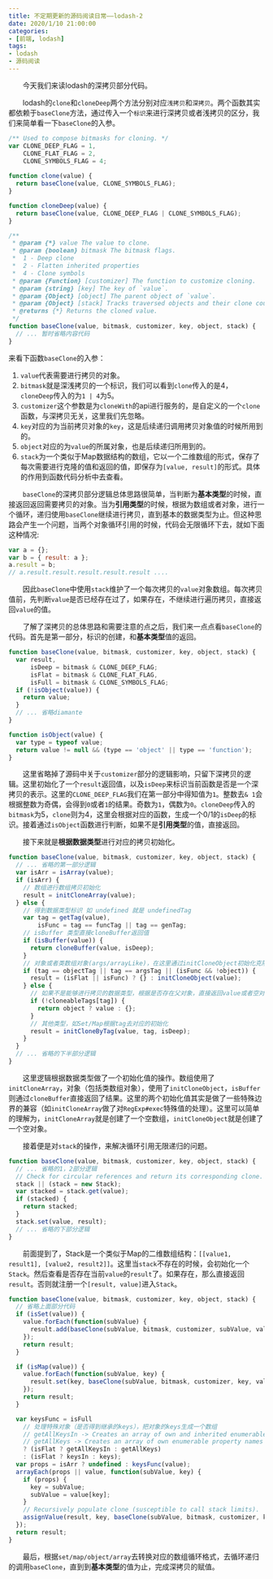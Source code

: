 ```yaml
---
title: 不定期更新的源码阅读日常——lodash-2
date: 2020/1/10 21:00:00
categories:
- [前端, lodash]
tags:
- lodash
- 源码阅读
---
```

&emsp;&emsp;今天我们来读lodash的深拷贝部分代码。
<!--more-->
&emsp;&emsp;lodash的`clone`和`cloneDeep`两个方法分别对应`浅拷贝`和`深拷贝`。两个函数其实都依赖于`baseClone`方法，通过传入一个`标识`来进行深拷贝或者浅拷贝的区分，我们来简单看一下`baseClone`的入参。

```javascript
/** Used to compose bitmasks for cloning. */
var CLONE_DEEP_FLAG = 1,
    CLONE_FLAT_FLAG = 2,
    CLONE_SYMBOLS_FLAG = 4;
  
function clone(value) {
  return baseClone(value, CLONE_SYMBOLS_FLAG);
}

function cloneDeep(value) {
  return baseClone(value, CLONE_DEEP_FLAG | CLONE_SYMBOLS_FLAG);
}

/**
 * @param {*} value The value to clone.
 * @param {boolean} bitmask The bitmask flags.
 *  1 - Deep clone
 *  2 - Flatten inherited properties
 *  4 - Clone symbols
 * @param {Function} [customizer] The function to customize cloning.
 * @param {string} [key] The key of `value`.
 * @param {Object} [object] The parent object of `value`.
 * @param {Object} [stack] Tracks traversed objects and their clone counterparts.
 * @returns {*} Returns the cloned value.
 */
function baseClone(value, bitmask, customizer, key, object, stack) {
  // ... 暂时省略内容代码
}
```
来看下函数`baseClone`的入参：
1. `value`代表需要进行拷贝的对象。
2. `bitmask`就是深浅拷贝的一个标识，我们可以看到`clone`传入的是4，`cloneDeep`传入的为`1 | 4`为5。
3. `customizer`这个参数是为`cloneWith`的api进行服务的，是自定义的一个`clone`函数，与深拷贝无关，这里我们先忽略。
4. `key`对应的为当前拷贝对象的`key`，这是后续递归调用拷贝对象值的时候所用到的。
5. `object`对应的为`value`的所属对象，也是后续递归所用到的。
6. `stack`为一个类似于Map数据结构的数组，它以一个二维数组的形式，保存了每次需要进行克隆的值和返回的值，即保存为`[value, result]`的形式。具体的作用到函数代码分析中去查看。

&emsp;&emsp;`baseClone`的深拷贝部分逻辑总体思路很简单，当判断为**基本类型**的时候，直接返回返回需要拷贝的对象。当为**引用类型**的时候，根据为数组或者对象，进行一个循环，递归使用`baseClone`继续进行拷贝，直到基本的数据类型为止。但这种思路会产生一个问题，当两个对象循环引用的时候，代码会无限循环下去，就如下面这种情况:
```javascript
var a = {};
var b = { result: a };
a.result = b;
// a.result.result.result.result.result ....
```
&emsp;&emsp;因此`baseClone`中使用`stack`维护了一个每次拷贝的`value`对象数组。每次拷贝值前，先判断`value`是否已经存在过了，如果存在，不继续进行遍历拷贝，直接返回`value`的值。

&emsp;&emsp;了解了深拷贝的总体思路和需要注意的点之后，我们来一点点看`baseClone`的代码。首先是第一部分，标识的创建，和**基本类型**值的返回。
```javascript
function baseClone(value, bitmask, customizer, key, object, stack) {
  var result,
      isDeep = bitmask & CLONE_DEEP_FLAG;
      isFlat = bitmask & CLONE_FLAT_FLAG,
      isFull = bitmask & CLONE_SYMBOLS_FLAG;
  if (!isObject(value)) {
    return value;
  }
  // ... 省略diamante
}

function isObject(value) {
  var type = typeof value;
  return value != null && (type == 'object' || type == 'function');
}
```
&emsp;&emsp;这里省略掉了源码中关于`customizer`部分的逻辑影响，只留下深拷贝的逻辑。这里初始化了一个`result`返回值，以及`isDeep`来标识当前函数是否是一个深拷贝的表示。这里的`CLONE_DEEP_FLAG`我们在第一部分中得知值为`1`。整数去`& 1`会根据整数为奇偶，会得到`0`或者`1`的结果。奇数为`1`，偶数为`0`。`cloneDeep`传入的`bitmask`为5，`clone`则为4，这里会根据对应的函数，生成一个0/1的`isDeep`的标识。接着通过`isObject`函数进行判断，如果不是**引用类型**的值，直接返回。

&emsp;&emsp;接下来就是**根据数据类型**进行对应的拷贝初始化。
```javascript
function baseClone(value, bitmask, customizer, key, object, stack) {
  // ... 省略的第一部分逻辑
  var isArr = isArray(value);
  if (isArr) {
    // 数组进行数组拷贝初始化
    result = initCloneArray(value);
  } else {
    // 得到数据类型标识 如 undefined 就是 undefinedTag
    var tag = getTag(value),
        isFunc = tag == funcTag || tag == genTag;
    // isBuffer 类型直接cloneBuffer返回值
    if (isBuffer(value)) {
      return cloneBuffer(value, isDeep);
    }
    // 对象或者类数组对象(args/arrayLike)，在这里通过initCloneObject初始化克隆值
    if (tag == objectTag || tag == argsTag || (isFunc && !object)) {
      result = (isFlat || isFunc) ? {} : initCloneObject(value);
    } else {
      // 如果不是能够进行拷贝的数据类型，根据是否存在父对象，直接返回value或者空对象
      if (!cloneableTags[tag]) {
        return object ? value : {};
      }
      // 其他类型，如Set/Map根据tag去对应的初始化
      result = initCloneByTag(value, tag, isDeep);
    }
  }
  // ... 省略的下半部分逻辑
}
```
&emsp;&emsp;这里逻辑根据数据类型做了一个初始化值的操作。数组使用了`initCloneArray`，对象（包括类数组对象），使用了`initCloneObject`，`isBuffer`则通过`cloneBuffer`直接返回了结果。这里的两个初始化值其实是做了一些特殊边界的兼容（如`initCloneArray`做了对`RegExp#exec`特殊值的处理）。这里可以简单的理解为，`initCloneArray`就是创建了一个空数组，`initCloneObject`就是创建了一个空对象。

&emsp;&emsp;接着便是对`stack`的操作，来解决循环引用无限递归的问题。
```javascript
function baseClone(value, bitmask, customizer, key, object, stack) {
  // ... 省略的1，2部分逻辑
  // Check for circular references and return its corresponding clone.
  stack || (stack = new Stack);
  var stacked = stack.get(value);
  if (stacked) {
    return stacked;
  }
  stack.set(value, result);
  // ... 省略的下部分逻辑
}
```

&emsp;&emsp;前面提到了，Stack是一个类似于Map的二维数组结构：`[[value1, result1], [value2, result2]]`。这里当`stack`不存在的时候，会初始化一个`Stack`。然后查看是否存在当前`value`的`result`了。如果存在，那么直接返回`result`。否则就注册一个`[result, value]`进入`Stack`。

```javascript
function baseClone(value, bitmask, customizer, key, object, stack) {
  // 省略上面部分代码
  if (isSet(value)) {
    value.forEach(function(subValue) {
      result.add(baseClone(subValue, bitmask, customizer, subValue, value, stack));
    });
    return result;
  }

  if (isMap(value)) {
    value.forEach(function(subValue, key) {
      result.set(key, baseClone(subValue, bitmask, customizer, key, value, stack));
    });
    return result;
  }

  var keysFunc = isFull
    // 处理特殊对象（是否得到继承的keys），把对象的keys生成一个数组
    // getAllKeysIn -> Creates an array of own and inherited enumerable property names and
    // getAllKeys -> Creates an array of own enumerable property names and symbols of `object`.
    ? (isFlat ? getAllKeysIn : getAllKeys)
    : (isFlat ? keysIn : keys);
  var props = isArr ? undefined : keysFunc(value);
  arrayEach(props || value, function(subValue, key) {
    if (props) {
      key = subValue;
      subValue = value[key];
    }
    // Recursively populate clone (susceptible to call stack limits).
    assignValue(result, key, baseClone(subValue, bitmask, customizer, key, value, stack));
  });
  return result;
}
```

&emsp;&emsp;最后，根据`set/map/object/array`去转换对应的数组循环格式，去循环递归的调用`baseClone`，直到到**基本类型**的值为止，完成深拷贝的赋值。